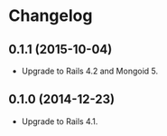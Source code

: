 # Changelog

## 0.1.1 (2015-10-04)

* Upgrade to Rails 4.2 and Mongoid 5.

## 0.1.0 (2014-12-23)

* Upgrade to Rails 4.1.
